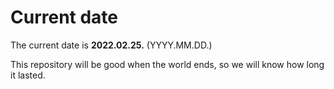 # Current date

The current date is **2022.02.25.** (YYYY.MM.DD.)

This repository will be good when the world ends, so we will know how long it lasted.